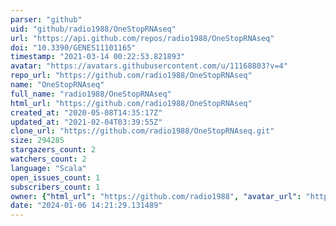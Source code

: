 ```yaml
---
parser: "github"
uid: "github/radio1988/OneStopRNAseq"
url: "https://api.github.com/repos/radio1988/OneStopRNAseq"
doi: "10.3390/GENES11101165"
timestamp: "2021-03-14 00:22:53.821893"
avatar: "https://avatars.githubusercontent.com/u/11168803?v=4"
repo_url: "https://github.com/radio1988/OneStopRNAseq"
name: "OneStopRNAseq"
full_name: "radio1988/OneStopRNAseq"
html_url: "https://github.com/radio1988/OneStopRNAseq"
created_at: "2020-05-08T14:35:17Z"
updated_at: "2021-02-04T03:39:55Z"
clone_url: "https://github.com/radio1988/OneStopRNAseq.git"
size: 294285
stargazers_count: 2
watchers_count: 2
language: "Scala"
open_issues_count: 1
subscribers_count: 1
owner: {"html_url": "https://github.com/radio1988", "avatar_url": "https://avatars.githubusercontent.com/u/11168803?v=4", "login": "radio1988", "type": "User"}
date: "2024-01-06 14:21:29.131489"
---
```

